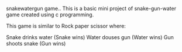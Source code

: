 snakewatergun game..
This is a basic mini project of snake-gun-water game created using c programming.

This game is similar to Rock paper scissor where:

Snake drinks water (Snake wins)
Water douses gun (Water wins)
Gun shoots snake (Gun wins)

